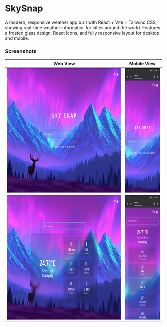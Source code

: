 # SkySnap
A modern, responsive weather app built with React + Vite + Tailwind CSS, showing real-time weather information for cities around the world. Features a frosted glass design, React Icons, and fully responsive layout for desktop and mobile.

### Screenshots
|Web View | Mobile View|
|---------|-------------|
|<img src="public/Screenshot (227).png" height="400px">|<img src="public/Screenshot_2025-09-19-22-31-38-47_40deb401b9ffe8e1df2f1cc5ba480b12.jpg" height="400px">|
|<img src="public/Screenshot (228).png" height="400px">|<img src="public/Screenshot_2025-09-19-22-31-30-96_40deb401b9ffe8e1df2f1cc5ba480b12.jpg" height="400px">|

